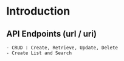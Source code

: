 # Introduction


## API Endpoints (url / uri)
    - CRUD : Create, Retrieve, Update, Delete 
    - Create List and Search